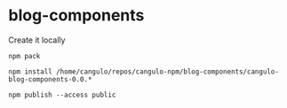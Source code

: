 # blog-components

<!-- https://levelup.gitconnected.com/publish-react-components-as-an-npm-package-7a671a2fb7f -->
<!-- https://www.geeksforgeeks.org/how-to-install-a-local-module-using-npm/ -->

Create it locally

```
npm pack
```

```
npm install /home/cangulo/repos/cangulo-npm/blog-components/cangulo-blog-components-0.0.*
```

```
npm publish --access public
```